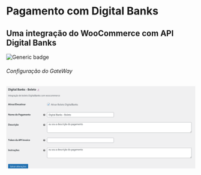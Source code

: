 # Pagamento com Digital Banks

## Uma integração do WooCommerce com API Digital Banks

![Generic badge](https://img.shields.io/badge/Em-Desenvolvimento-<COLOR>.svg)

###### Configuração do GateWay

![Configuração do GateWay](https://raw.githubusercontent.com/stdmedoth/woocommerce-digitalbanks/main/assets/imgs/screenshot_gateway_config.png)
